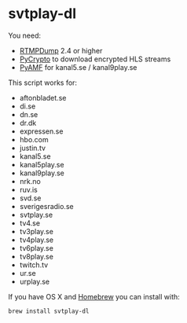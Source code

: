 svtplay-dl
==========

You need:

* [RTMPDump](http://rtmpdump.mplayerhq.hu/) 2.4 or higher
* [PyCrypto](https://www.dlitz.net/software/pycrypto/) to download encrypted HLS streams
* [PyAMF](http://www.pyamf.org/) for kanal5.se / kanal9play.se

This script works for:

* aftonbladet.se
* di.se
* dn.se
* dr.dk
* expressen.se
* hbo.com
* justin.tv
* kanal5.se
* kanal5play.se
* kanal9play.se
* nrk.no
* ruv.is
* svd.se
* sverigesradio.se
* svtplay.se
* tv4.se
* tv3play.se
* tv4play.se
* tv6play.se
* tv8play.se
* twitch.tv
* ur.se
* urplay.se

If you have OS X and [Homebrew](http://mxcl.github.com/homebrew/) you can install with:

    brew install svtplay-dl

